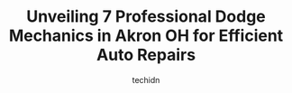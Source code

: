 ---
layout: ampstory
image: https://images.unsplash.com/photo-1533416784636-2b0ccfea6b97?ixlib=rb-4.0.3&ixid=MnwxMjA3fDB8MHxwaG90by1wYWdlfHx8fGVufDB8fHx8&auto=format&fit=crop&w=640&h=853&q=80
author: techidn
featured: false
description: Discover the 7 best Dodge Mechanic in Akron  OH, USA and ensure your vehicle receives the highest quality of care. These trusted professionals are known for their skill, knowledge, and dedic
title: Unveiling 7 Professional Dodge Mechanics in Akron  OH for Efficient Auto Repairs
cover:
   title: Unveiling 7 Professional Dodge Mechanics in Akron  OH for Efficient Auto Repairs
   subtitle: Rickpate
   background: https://images.unsplash.com/photo-1533416784636-2b0ccfea6b97?ixlib=rb-4.0.3&ixid=MnwxMjA3fDB8MHxwaG90by1wYWdlfHx8fGVufDB8fHx8&auto=format&fit=crop&w=640&h=853&q=80

pages: 
 - layout: thirds
   top: <h1>#1 Stuver Auto Spring Co</h1>
   bottom: "<p>Called them early and they got my leaf springs done same day. Great service and communication with the technicians and representatives at this company.</p>"
   background: https://www.knot35.com/toplist/wp-content/uploads/2023/06/best-dodge-mechanic-1-in-akron-oh-1685836813.jpeg
   backgroundblur: true
 - layout: thirds
   top: <h1>#2 Coles Garage, Inc.</h1>
   bottom: "<p>876 S Arlington St, Akron, OH 44306, United States</p>"
   background: https://www.knot35.com/toplist/wp-content/uploads/2023/06/best-dodge-mechanic-2-in-akron-oh-1685836813.jpeg
   cta:
      link: https://www.knot35.com/toplist/unveiling-7-professional-dodge-mechanics-in-akron-oh-for-efficient-auto-repairs/
      text: Unveiling 7 Professional Dodge Mechanics in Akron  OH for Efficient Auto Repairs
 - layout: thirds
   top: <h1>#3 Andys Auto Care</h1>
   bottom: "<p>2455 Romig Rd, Akron, OH 44320, United States</p>"
   background: https://www.knot35.com/toplist/wp-content/uploads/2023/06/best-dodge-mechanic-3-in-akron-oh-1685836814.jpeg
   cta:
      link: https://www.knot35.com/toplist/unveiling-7-professional-dodge-mechanics-in-akron-oh-for-efficient-auto-repairs/
      text: Unveiling 7 Professional Dodge Mechanics in Akron  OH for Efficient Auto Repairs
 - layout: thirds
   top: <h1>#4 Kenmore Automotive</h1>
   bottom: "<p>1554 Kenmore Blvd, Akron, OH 44314, United States</p>"
   background: https://images.unsplash.com/photo-1552083974-186346191183?ixlib=rb-4.0.3&ixid=MnwxMjA3fDB8MHxwaG90by1wYWdlfHx8fGVufDB8fHx8&auto=format&fit=crop&w=640&h=853&q=80
   cta:
      link: https://www.knot35.com/toplist/unveiling-7-professional-dodge-mechanics-in-akron-oh-for-efficient-auto-repairs/
      text: Unveiling 7 Professional Dodge Mechanics in Akron  OH for Efficient Auto Repairs
 - layout: thirds
   top: <h1>#5 Crooked River Garage LLC</h1>
   bottom: "<p>891 Moe Dr Suite G, Akron, OH 44310, United States</p>"
   background: https://images.unsplash.com/photo-1546497974-b213c9efb599?ixlib=rb-4.0.3&ixid=MnwxMjA3fDB8MHxwaG90by1wYWdlfHx8fGVufDB8fHx8&auto=format&fit=crop&w=640&h=853&q=80
   cta:
      link: https://www.knot35.com/toplist/unveiling-7-professional-dodge-mechanics-in-akron-oh-for-efficient-auto-repairs/
      text: Unveiling 7 Professional Dodge Mechanics in Akron  OH for Efficient Auto Repairs
 - layout: thirds
   top: <h1>#6 Automotive Electric Service Inc</h1>
   bottom: "<p>65 Glendale Ave, Akron, OH 44302, United States</p>"
   background: https://images.unsplash.com/photo-1618556658017-fd9c732d1360?ixlib=rb-4.0.3&ixid=MnwxMjA3fDB8MHxwaG90by1wYWdlfHx8fGVufDB8fHx8&auto=format&fit=crop&w=640&h=853&q=80
   cta:
      link: https://www.knot35.com/toplist/unveiling-7-professional-dodge-mechanics-in-akron-oh-for-efficient-auto-repairs/
      text: Unveiling 7 Professional Dodge Mechanics in Akron  OH for Efficient Auto Repairs
 - layout: thirds
   top: <h1>#7 Frank May Garage</h1>
   bottom: "<p>225 S Seiberling St, Akron, OH 44306, United States</p>"
   background: https://images.unsplash.com/photo-1541356665065-22676f35dd40?ixlib=rb-4.0.3&ixid=MnwxMjA3fDB8MHxwaG90by1wYWdlfHx8fGVufDB8fHx8&auto=format&fit=crop&w=640&h=853&q=80
   cta:
      link: https://www.knot35.com/toplist/unveiling-7-professional-dodge-mechanics-in-akron-oh-for-efficient-auto-repairs/
      text: Unveiling 7 Professional Dodge Mechanics in Akron  OH for Efficient Auto Repairs
 - layout: thirds
   middle: Continue reading...
   background: https://images.unsplash.com/photo-1533998839656-76f5e4b2bccb?ixlib=rb-4.0.3&ixid=MnwxMjA3fDB8MHxwaG90by1wYWdlfHx8fGVufDB8fHx8&auto=format&fit=crop&w=640&h=853&q=80
   cta:
      link: https://www.knot35.com/toplist/unveiling-7-professional-dodge-mechanics-in-akron-oh-for-efficient-auto-repairs/
      text: Unveiling 7 Professional Dodge Mechanics in Akron  OH for Efficient Auto Repairs
      
---
